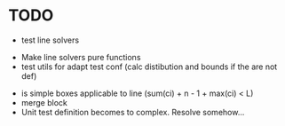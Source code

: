 # TODO

* test line solvers
 - Make line solvers pure functions
 - test utils for adapt test conf (calc distibution and bounds if the are not def)
* is simple boxes applicable to line (sum(ci) + n - 1 + max(ci) < L)
* merge block
* Unit test definition becomes to complex. Resolve somehow...
